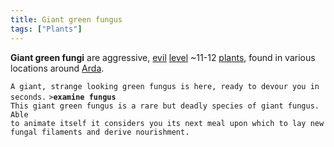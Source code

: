 ```yaml
---
title: Giant green fungus
tags: ["Plants"]
---
```

**Giant green fungi** are aggressive, [evil](alignment "wikilink")
[level](level "wikilink") ~11-12 [plants](plant "wikilink"), found in
various locations around [Arda](Arda "wikilink").

`A giant, strange looking green fungus is here, ready to devour you in seconds.`
`>`**`examine fungus`**
`This giant green fungus is a rare but deadly species of giant fungus. Able`
`to animate itself it considers you its next meal upon which to lay new`
`fungal filaments and derive nourishment.`
